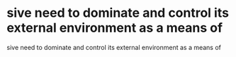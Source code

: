 # sive need to dominate and control its external environment as a means of

sive need to dominate and control its external environment as a means of